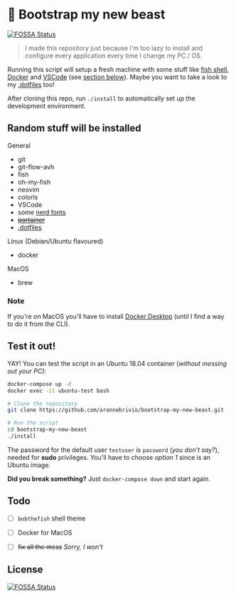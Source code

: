 # 🚀 Bootstrap my new beast
[![FOSSA Status](https://app.fossa.io/api/projects/git%2Bgithub.com%2Faronnebrivio%2Fbootstrap-my-new-beast.svg?type=shield)](https://app.fossa.io/projects/git%2Bgithub.com%2Faronnebrivio%2Fbootstrap-my-new-beast?ref=badge_shield)

> I made this repository just because I'm too lazy to install and configure every application every time I change my PC / OS.

Running this script will setup a fresh machine with some stuff like [fish shell](https://fishshell.com/), [Docker](https://www.docker.com/) and [VSCode](https://code.visualstudio.com/) (see [section below](#stuff)). Maybe you want to take a look to my [.dotfiles](https://github.com/aronnebrivio/dotfiles) too!

After cloning this repo, run `./install` to automatically set up the development environment.

## <a name="stuff"></a>Random stuff will be installed

General
- git
- git-flow-avh
- fish
- oh-my-fish
- neovim
- colorls
- VSCode
- some [nerd fonts](https://github.com/ryanoasis/nerd-fonts)
- ~~[portainer](https://www.portainer.io/)~~
- [.dotfiles](https://github.com/aronnebrivio/dotfiles)

Linux (Debian/Ubuntu flavoured)
- docker

MacOS
 - brew

### Note
If you're on MacOS you'll have to install [Docker Desktop](https://www.docker.com/) (until I find a way to do it from the CLI).

## Test it out!
YAY! You can test the script in an Ubuntu 18.04 container (*without messing out your PC)*:
```bash
docker-compose up -d
docker exec -it ubuntu-test bash

# Clone the repository
git clone https://github.com/aronnebrivio/bootstrap-my-new-beast.git

# Run the script
cd bootstrap-my-new-beast
./install
```

The password for the default user `testuser` is `password` (*you don't say?*), needed for **sudo** privileges.
You'll have to choose *option 1* since is an Ubuntu image.

**Did you break something?** Just `docker-compose down` and start again.

## Todo
- [ ] `bobthefish` shell theme
- [ ] Docker for MacOS
- [ ] ~~fix all the mess~~ *Sorry, I won't*


## License
[![FOSSA Status](https://app.fossa.io/api/projects/git%2Bgithub.com%2Faronnebrivio%2Fbootstrap-my-new-beast.svg?type=large)](https://app.fossa.io/projects/git%2Bgithub.com%2Faronnebrivio%2Fbootstrap-my-new-beast?ref=badge_large)